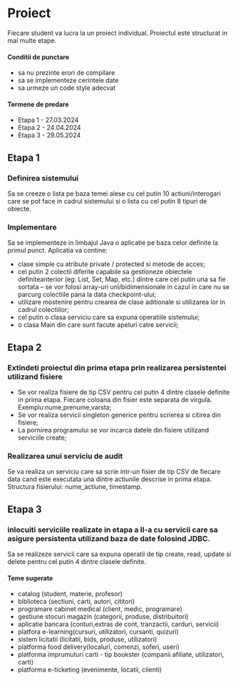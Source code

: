 # Proiect
Fiecare student va lucra la un proiect individual. Proiectul este structurat in mai multe etape. 

#### Conditii de punctare
- sa nu prezinte erori de compilare
- sa se implementeze cerintele date
- sa urmeze un code style adecvat

#### Termene de predare
- Etapa 1 - 27.03.2024
- Etapa 2 - 24.04.2024
- Etapa 3 - 29.05.2024

## Etapa 1
### Definirea sistemului
Sa se creeze o lista pe baza temei alese cu cel putin 10 actiuni/interogari care se pot face in
cadrul sistemului si o lista cu cel putin 8 tipuri de obiecte.

### Implementare
Sa se implementeze in limbajul Java o aplicatie pe baza celor definite la primul punct.
Aplicatia va contine:
- clase simple cu atribute private / protected si metode de acces;
- cel putin 2 colectii diferite capabile sa gestioneze obiectele definiteanterior (eg: List, Set, Map, etc.) dintre care cel putin una sa fie sortata – se vor folosi array-uri uni/bidimensionale in cazul in care nu se parcurg colectiile pana la data checkpoint-ului;
- utilizare mostenire pentru crearea de clase aditionale si utilizarea lor in cadrul colectiilor;
- cel putin o clasa serviciu care sa expuna operatiile sistemului;
- o clasa Main din care sunt facute apeluri catre servicii;

## Etapa 2
### Extindeti proiectul din prima etapa prin realizarea persistentei utilizand fisiere
- Se vor realiza fisiere de tip CSV pentru cel putin 4 dintre clasele definite in prima etapa.
Fiecare coloana din fisier este separata de virgula. Exemplu:nume,prenume,varsta;
- Se vor realiza servicii singleton generice pentru scrierea si citirea din fisiere;
- La pornirea programului se vor incarca datele din fisiere utilizand serviciile create;

### Realizarea unui serviciu de audit
Se va realiza un serviciu care sa scrie intr-un fisier de tip CSV de fiecare data cand este executata una dintre actiunile descrise in prima etapa. Structura fisierului: nume_actiune, timestamp.

## Etapa 3
### inlocuiti serviciile realizate in etapa a II-a cu servicii care sa asigure persistenta utilizand baza de date folosind JDBC.
Sa se realizeze servicii care sa expuna operatii de tip create, read, update si delete pentru cel
putin 4 dintre clasele definite.

#### Teme sugerate
-  catalog (student, materie, profesor)
-  biblioteca (sectiuni, carti, autori, cititori)
-  programare cabinet medical (client, medic, programare)
-  gestiune stocuri magazin (categorii, produse, distribuitori)
-  aplicatie bancara (conturi,extras de cont, tranzactii, carduri, servicii)
-  platfora e-learning(cursuri, utilizatori, cursanti, quizuri)
-  sistem licitatii (licitatii, bids, produse, utilizatori)
-  platforma food delivery(localuri, comenzi, soferi, useri)
-  platforma imprumuturi carti - tip bookster (companii afiliate, utilizatori, carti)
-  platforma e-ticketing (evenimente, locatii, clienti)